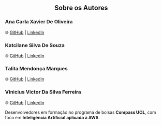 ## <div align="center">Sobre os Autores

### **Ana Carla Xavier De Oliveira**  
🌐 [GitHub](https://github.com/AnaCarlaXO) | [LinkedIn](https://www.linkedin.com/in/) 

### **Katcilane Silva De Souza**  
🌐 [GitHub](https://github.com/KatSilvax) | [LinkedIn](https://www.linkedin.com/in/katcilane-silva-de-souza-2018a2127/) 

### **Talita Mendonça Marques**  
🌐 [GitHub](https://github.com/skyzinha-chan) | [LinkedIn](https://www.linkedin.com/in/talita-mendonca-marques/)
  
### **Vinicius Victor Da Silva Ferreira**  
🌐 [GitHub](https://github.com/Vinicius-Ferreira1) | [LinkedIn](https://www.linkedin.com/in/) 

Desenvolvedores em formação no programa de bolsas **Compass UOL**, com foco em **Inteligência Artificial aplicada à AWS**. 